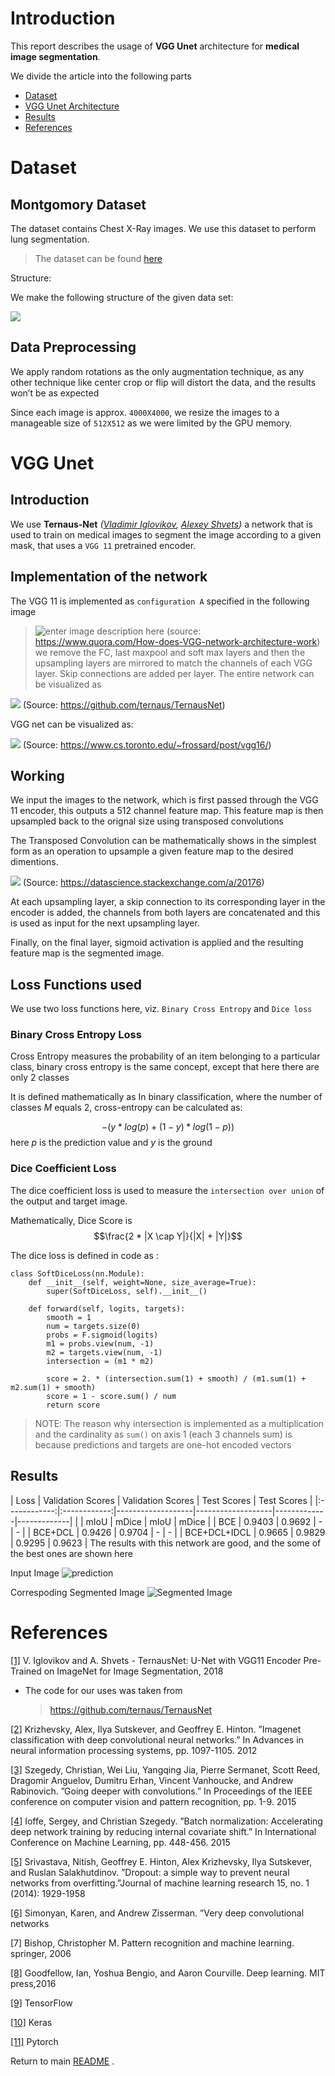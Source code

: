 ﻿# Introduction
This report describes the usage of **VGG Unet** architecture for **medical image segmentation**.

We divide the article into the following parts

 - [Dataset](#dataset)
 - [VGG Unet Architecture](#vgg-unet)
 - [Results](#results)
 - [References](#references)

# Dataset
## Montgomory Dataset

The dataset contains Chest X-Ray images. We use this dataset to perform lung segmentation. 
>The dataset can be found [here](http://openi.nlm.nih.gov/imgs/collections/NLM-MontgomeryCXRSet.zip)

  

Structure:

We make the following structure of the given data set:

![](https://lh4.googleusercontent.com/J-kHm2BX9ywKISMuY_BaCaFf--UuPJOKlFYLO89gYgvjmqlM9RrFive2wOU30X8N7bzI03uwMCtnb_oCHDPaobyxTMEFlfsTSNXALS629uuAkSUZfm9y-lUv5FORquPe1P8CPp4p)

## Data Preprocessing
We apply random rotations as the only augmentation technique, as any other technique like center crop or flip will distort the data, and the results won’t be as expected

Since each image is approx. `4000X4000`, we resize the images to a manageable size of `512X512` as we were limited by the GPU memory.
  

# VGG Unet

## Introduction

We use **Ternaus-Net** *([Vladimir Iglovikov](https://arxiv.org/search?searchtype=author&query=Iglovikov%2C+V), [Alexey Shvets](https://arxiv.org/search?searchtype=author&query=Shvets%2C+A))* a network that is used to train on medical images to segment the image according to a given mask, that uses a `VGG 11` pretrained encoder.    
  
## Implementation of the network

The VGG 11 is implemented as `configuration A` specified in the following image

> ![enter image description here](https://qph.ec.quoracdn.net/main-qimg-30abbdf1982c8cb049ac65f3cf9d5640)
> (source: https://www.quora.com/How-does-VGG-network-architecture-work)
we remove the FC, last maxpool and soft max layers and then the upsampling layers are mirrored to match the channels of each VGG layer. Skip connections are added per layer. The entire network can be visualized as

![](https://camo.githubusercontent.com/cf2ff198ddd4f4600726fa0f2844e77c4041186b/68747470733a2f2f686162726173746f726167652e6f72672f776562742f68752f6a692f69722f68756a696972767067706637657377713838685f783761686c69772e706e67)
(Source: https://github.com/ternaus/TernausNet)

VGG net can be visualized as:

![](https://www.cs.toronto.edu/~frossard/post/vgg16/vgg16.png)
(Source: https://www.cs.toronto.edu/~frossard/post/vgg16/)
  

## Working

We input the images to the network, which is first passed through the VGG 11 encoder, this outputs a 512 channel feature map. This feature map is then upsampled back to the orignal size using transposed convolutions

The Transposed Convolution can be mathematically shows in the simplest form as an operation to upsample a given feature map to the desired dimentions.

  

![](https://lh5.googleusercontent.com/qOJ46aQEsUShQswuF9m7Sj7ZVocttxzxZHBm1jzhpb80gE8VSDpzBayc2KGnaCC2INmoUbrXu3-HUXNfzWRngfj3fewcnQ0aZzqSMVO5LDu7UQwlIuaMjaTs-0YlUkrKH_kQCohR)
(Source: https://datascience.stackexchange.com/a/20176)

At each upsampling layer, a skip connection to its corresponding layer in the encoder is added, the channels from both layers are concatenated and this is used as input for the next upsampling layer.

Finally, on the final layer, sigmoid activation is applied and the resulting feature map is the segmented image. 

## Loss Functions used 
We use two loss functions here, viz. `Binary Cross Entropy` and `Dice loss`

### Binary Cross Entropy Loss
Cross Entropy measures the probability of an item belonging to a particular class, binary cross entropy is the same concept, except that here there are only 2 classes

It is defined mathematically as
In binary classification, where the number of classes  $M$  equals 2, cross-entropy can be calculated as:

$$
-(y * log(p) + (1-y)* log(1-p) ) 
$$
here  $p$ is the prediction value and $y$ is the ground

### Dice Coefficient Loss
The dice coefficient loss is used to measure the `intersection over union` of the output and target image. 

Mathematically, Dice Score is 
$$\frac{2 * |X \cap Y|}{|X| + |Y|}$$


The dice loss is defined in code as :

    
	class SoftDiceLoss(nn.Module):
	    def __init__(self, weight=None, size_average=True):
	        super(SoftDiceLoss, self).__init__()

	    def forward(self, logits, targets):
	        smooth = 1
	        num = targets.size(0)
	        probs = F.sigmoid(logits)
	        m1 = probs.view(num, -1)
	        m2 = targets.view(num, -1)
	        intersection = (m1 * m2)

	        score = 2. * (intersection.sum(1) + smooth) / (m1.sum(1) + m2.sum(1) + smooth)
	        score = 1 - score.sum() / num
	        return score
    
  
  > NOTE: The reason why intersection is implemented as a multiplication and the cardinality as `sum()` on axis 1 (each 3 channels sum) is because predictions and targets are one-hot encoded vectors

## Results
|      Loss     | Validation Scores | Validation Scores | Test Scores | Test Scores |
|:------------:|:------------:|-------------------|-------------------|-------------|-------------|
|              |     mIoU   |    mDice     |   mIoU    |    mDice    |
|        BCE     |       0.9403      |       0.9692      |      -      |      -      |
|        BCE+DCL   |       0.9426      |       0.9704      |      -      |      -      |
|     BCE+DCL+IDCL |       0.9665      |       0.9829      |    0.9295   |    0.9623   |
The results with this network are good, and the some of the best ones are shown here

Input Image
![prediction](https://imgur.com/MwOoEno.png)

Correspoding Segmented Image
![Segmented Image](https://i.imgur.com/ak3Aa2M.png)

<!--On the testing set we got the Dice score of
> 0.95
>-->



# References


[[1]](https://arxiv.org/abs/1801.05746) V. Iglovikov and A. Shvets   - TernausNet: U-Net with VGG11 Encoder Pre-Trained on ImageNet for Image Segmentation, 2018 
- The code for our uses was taken from 
	> https://github.com/ternaus/TernausNet
	
[[2]](https://papers.nips.cc/paper/4824-imagenet-classification-with-deep-convolutional-neural-networks.pdf) Krizhevsky, Alex, Ilya Sutskever, and Geoffrey E. Hinton. ”Imagenet classification with deep convolutional neural networks.” In Advances in neural information processing systems, pp. 1097-1105. 2012

[[3]](https://arxiv.org/abs/1409.4842) Szegedy, Christian, Wei Liu, Yangqing Jia, Pierre Sermanet, Scott Reed, Dragomir Anguelov, Dumitru Erhan, Vincent Vanhoucke, and Andrew Rabinovich. ”Going deeper with convolutions.” In Proceedings of the IEEE conference on computer vision and pattern recognition, pp. 1-9. 2015

[[4]](https://arxiv.org/abs/1502.03167) Ioffe, Sergey, and Christian Szegedy. ”Batch normalization: Accelerating deep network training by reducing internal covariate shift.” In International Conference on Machine Learning, pp. 448-456. 2015

[[5]](http://jmlr.org/papers/v15/srivastava14a.html) Srivastava, Nitish, Geoffrey E. Hinton, Alex Krizhevsky, Ilya Sutskever, and Ruslan Salakhutdinov. ”Dropout: a simple way to prevent neural networks from overfitting.”Journal of machine learning research 15, no. 1 (2014): 1929-1958

[[6]](https://arxiv.org/abs/1409.1556) Simonyan, Karen, and Andrew Zisserman. ”Very deep convolutional networks

[7] Bishop, Christopher M. Pattern recognition and machine learning. springer, 2006

[[8]](http://www.deeplearningbook.org) Goodfellow, Ian, Yoshua Bengio, and Aaron Courville. Deep learning. MIT press,2016

[[9]](https://www.tensorflow.org/) TensorFlow

[[10]](https://keras.io/) Keras

[[11]]([https://pytorch.org/docs/stable/index.html](https://pytorch.org/docs/stable/index.html))  Pytorch

Return to main [README](www.github.com/medal-iitb/LungSegmentation/README.md) .
